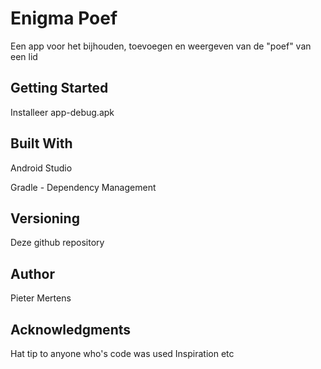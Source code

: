 # Enigma Poef
Een app voor het bijhouden, toevoegen en weergeven van de "poef" van een lid

## Getting Started
Installeer app-debug.apk

## Built With
Android Studio

Gradle - Dependency Management

## Versioning
Deze github repository

## Author
Pieter Mertens

## Acknowledgments
Hat tip to anyone who's code was used
Inspiration
etc
